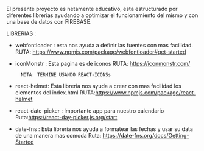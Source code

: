 El presente proyecto es netamente educativo, esta estructurado por diferentes librerias ayudando a optimizar el funcionamiento del mismo y con una base de datos con FIREBASE.

LIBRERIAS :

* webfontloader : esta nos ayuda a definir las fuentes con mas facilidad.
        RUTA: https://www.npmjs.com/package/webfontloader#get-started

* iconMonstr : Esta pagina es de iconos
        RUTA: https://iconmonstr.com/

        NOTA: TERMINE USANDO REACT-ICONSs

* react-helmet: Esta libreria nos ayuda a crear con mas facilidad los elementos del index.html
        RUTA:https://www.npmjs.com/package/react-helmet

* react-date-picker : Importante app para nuestro calendario
        Ruta:https://react-day-picker.js.org/start

* date-fns : Esta libreria nos ayuda a formatear las fechas y usar su data de una manera mas comoda
        Ruta: https://date-fns.org/docs/Getting-Started
        




